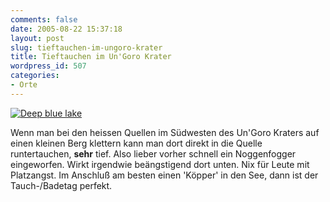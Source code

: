 ```yaml
---
comments: false
date: 2005-08-22 15:37:18
layout: post
slug: tieftauchen-im-ungoro-krater
title: Tieftauchen im Un'Goro Krater
wordpress_id: 507
categories:
- Orte
---
```


[![Deep blue lake](http://photos31.flickr.com/36114971_31d873d3fa.jpg)](http://www.flickr.com/photos/walsweer/36114971/)

Wenn man bei den heissen Quellen im Südwesten des Un'Goro Kraters auf einen kleinen Berg klettern kann man dort direkt in die Quelle runtertauchen, **sehr** tief. Also lieber vorher schnell ein Noggenfogger eingeworfen. Wirkt irgendwie beängstigend dort unten. Nix für Leute mit Platzangst. Im Anschluß am besten einen 'Köpper' in den See, dann ist der Tauch-/Badetag perfekt.
